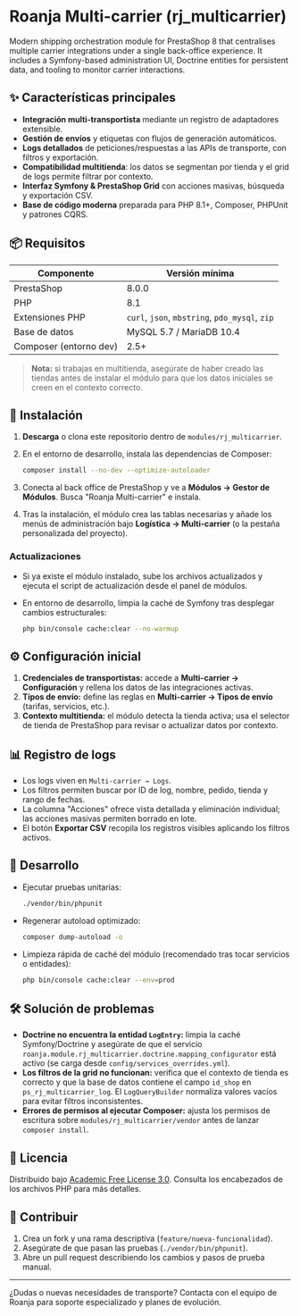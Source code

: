 # Roanja Multi-carrier (rj_multicarrier)

Modern shipping orchestration module for PrestaShop 8 that centralises multiple carrier integrations under a single back-office experience. It includes a Symfony-based administration UI, Doctrine entities for persistent data, and tooling to monitor carrier interactions.

## ✨ Características principales

- **Integración multi-transportista** mediante un registro de adaptadores extensible.
- **Gestión de envíos** y etiquetas con flujos de generación automáticos.
- **Logs detallados** de peticiones/respuestas a las APIs de transporte, con filtros y exportación.
- **Compatibilidad multitienda**: los datos se segmentan por tienda y el grid de logs permite filtrar por contexto.
- **Interfaz Symfony & PrestaShop Grid** con acciones masivas, búsqueda y exportación CSV.
- **Base de código moderna** preparada para PHP 8.1+, Composer, PHPUnit y patrones CQRS.

## 📦 Requisitos

| Componente                | Versión mínima |
| ------------------------- | -------------- |
| PrestaShop                | 8.0.0          |
| PHP                       | 8.1            |
| Extensiones PHP           | `curl`, `json`, `mbstring`, `pdo_mysql`, `zip` |
| Base de datos             | MySQL 5.7 / MariaDB 10.4 |
| Composer (entorno dev)    | 2.5+           |

> **Nota:** si trabajas en multitienda, asegúrate de haber creado las tiendas antes de instalar el módulo para que los datos iniciales se creen en el contexto correcto.

## 🚀 Instalación

1. **Descarga** o clona este repositorio dentro de `modules/rj_multicarrier`.
2. En el entorno de desarrollo, instala las dependencias de Composer:

   ```bash
   composer install --no-dev --optimize-autoloader
   ```

3. Conecta al back office de PrestaShop y ve a **Módulos → Gestor de Módulos**. Busca "Roanja Multi-carrier" e instala.
4. Tras la instalación, el módulo crea las tablas necesarias y añade los menús de administración bajo **Logística → Multi-carrier** (o la pestaña personalizada del proyecto).

### Actualizaciones

- Si ya existe el módulo instalado, sube los archivos actualizados y ejecuta el script de actualización desde el panel de módulos.
- En entorno de desarrollo, limpia la caché de Symfony tras desplegar cambios estructurales:

  ```bash
  php bin/console cache:clear --no-warmup
  ```

## ⚙️ Configuración inicial

1. **Credenciales de transportistas:** accede a **Multi-carrier → Configuración** y rellena los datos de las integraciones activas.
2. **Tipos de envío:** define las reglas en **Multi-carrier → Tipos de envío** (tarifas, servicios, etc.).
3. **Contexto multitienda:** el módulo detecta la tienda activa; usa el selector de tienda de PrestaShop para revisar o actualizar datos por contexto.

## 📊 Registro de logs

- Los logs viven en `Multi-carrier → Logs`.
- Los filtros permiten buscar por ID de log, nombre, pedido, tienda y rango de fechas.
- La columna "Acciones" ofrece vista detallada y eliminación individual; las acciones masivas permiten borrado en lote.
- El botón **Exportar CSV** recopila los registros visibles aplicando los filtros activos.

## 🧪 Desarrollo

- Ejecutar pruebas unitarias:

  ```bash
  ./vendor/bin/phpunit
  ```

- Regenerar autoload optimizado:

  ```bash
  composer dump-autoload -o
  ```

- Limpieza rápida de caché del módulo (recomendado tras tocar servicios o entidades):

  ```bash
  php bin/console cache:clear --env=prod
  ```

## 🛠️ Solución de problemas

- **Doctrine no encuentra la entidad `LogEntry`:** limpia la caché Symfony/Doctrine y asegúrate de que el servicio `roanja.module.rj_multicarrier.doctrine.mapping_configurator` está activo (se carga desde `config/services_overrides.yml`).
- **Los filtros de la grid no funcionan:** verifica que el contexto de tienda es correcto y que la base de datos contiene el campo `id_shop` en `ps_rj_multicarrier_log`. El `LogQueryBuilder` normaliza valores vacíos para evitar filtros inconsistentes.
- **Errores de permisos al ejecutar Composer:** ajusta los permisos de escritura sobre `modules/rj_multicarrier/vendor` antes de lanzar `composer install`.

## 📄 Licencia

Distribuido bajo [Academic Free License 3.0](./LICENSE). Consulta los encabezados de los archivos PHP para más detalles.

## 🤝 Contribuir

1. Crea un fork y una rama descriptiva (`feature/nueva-funcionalidad`).
2. Asegúrate de que pasan las pruebas (`./vendor/bin/phpunit`).
3. Abre un pull request describiendo los cambios y pasos de prueba manual.

---

¿Dudas o nuevas necesidades de transporte? Contacta con el equipo de Roanja para soporte especializado y planes de evolución.
